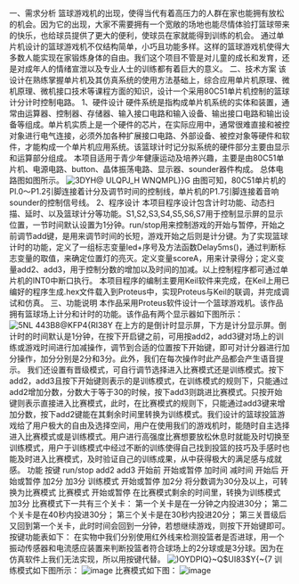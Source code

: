一、需求分析
  篮球游戏机的出现，使得当代有着高压力的人群在家也能拥有放松的机会。因为它的出现，大家不需要拥有一个宽敞的场地也能尽情体验打篮球带来的快乐，也给球员提供了更大的便利，使球员在家就能得到训练的机会。 
  通过单片机设计的篮球游戏机不仅结构简单，小巧且功能多样。这样的篮球游戏机使得大多数人能实现在家锻炼身体的自由。我们这个项目不管是对儿童的成长和发育，还是对成年人的情绪宣泄以及专业人士的训练都有着巨大的意义。
二、技术方案
  该设计在熟练掌握单片机及其仿真系统的使用方法基础上，综合应用单片机原理、微机原理、微机接口技术等课程方面的知识，设计一个采用80C51单片机控制的篮球计分计时控制电路。
1、硬件设计
  硬件系统是指构成单片机系统的实体和装置，通常由运算器、控制器、存储器、输入接口电路和输入设备、输出接口电路和输出设备等组成。单片机实质上是一个硬件的芯片，在实际应用中，通常很难直接和被控对象进行电气连接，必须外加各种扩展接口电路、外部设备、被控对象等硬件和软件，才能构成一个单片机应用系统。该篮球计时记分拟系统的硬件部分主要由显示和运算部分组成。
  本项目适用于青少年健康运动及培养兴趣，主要是由80C51单片机、电源电路、button、晶体振荡电路、显示器、sounder器件构成。
总体电路图如图所示。
![3DYH@ ULQPJ_H WNQMPL}}G](https://github.com/user-attachments/assets/6fb7b27e-63ec-4d2a-8bf0-2dd426d5e2c8)
由图可知，80C51单片机的Pl.0～P1.2引脚连接着计分及调节时间的控制线，单片机的P1.7引脚连接着音响sounder的控制信号线。
2、程序设计
  本项目程序设计包含计时功能、动态扫描、延时、以及篮球计分等功能。S1,S2,S3,S4,S5,S6,S7用于控制显示屏的显示位置，一节时间默认设置为1分钟。run/stop用来控制游戏的开始与暂停，开始之前调节add键，是用来调节时间的长短，游戏开始之后则是计分键。为了实现篮球计时的功能，定义了一组标志变量led+序号及方法函数Delay5ms()，通过判断标志变量的取值，来确定位置灯的亮灭。定义变量scoreA，用来计录得分；定义变量add2、add3，用于控制分数的增加以及时间的加减。以上控制程序都可通过单片机的INT0中断口执行。
本项目程序的编制主要用Keil软件来完成，在Keil上用已编好的程序生成.hex文件载入到Proteus中，实现Proteus与Keil的联调，并完成调试和仿真。
三、功能说明
   本作品采用Proteus软件设计一个篮球游戏机。该作品拥有篮球场上计分和计时的功能。该作品有两个显示器如下图所示：
![5NL 44`3B8@KFP4{RI3`8Y](https://github.com/user-attachments/assets/a2952c70-2747-4922-9fbc-50d03bc39e14)
在上方的是倒计时显示屏，下方是计分显示屏。倒计时的时间默认是1分钟，在按下开启键之前，可用按add2，add3键对场上的训练或游戏时间进行加减操作，调节到合适的位置按下开始键，即可对计分器进行加分操作，加分分别是2分和3分。此外，我们在每次操作时此产品都会产生语音提示。
我们还设置有晋级模式，可自行调节选择进入比赛模式还是训练模式。按下add2，add3且按下开始键则表示的是训练模式，在训练模式的规则下，只能通过add2增加分数，分数大于等于30的时候，按下add3则跳进比赛模式。只按开始键则表示直接进入比赛模式，此时，在比赛模式的规则下，只能通过add3键来增加分数，按下add2键能在其剩余时间里转换为训练模式。我们设计的篮球投篮游戏给了用户极大的自由及选择空间，用户在使用我们的游戏机时，能随时自主选择进入比赛模式或是训练模式。用户进行高强度比赛想要放松休息时就能及时切换至训练模式，用户于训练模式中经过不断的训练使得自己找到投篮的技巧及手感时也能及时进入比赛模式，及时验证自己的训练成果，从中获得极大的满足感与成就感。
   功能       按键	run/stop	add2	add3
开始前	开始或暂停	加时间	减时间
开始后	开始或暂停	加2分	加3分
训练模式	开始或暂停	加2分	将分数调为30分及以上，可转换为比赛模式
比赛模式	开始或暂停	在比赛模式剩余的时间里，转换为训练模式	加3分
比赛模式下一共有三个关卡：
第一个关卡是在一分钟之内投进30分；
第二个关卡是在40秒内投进30分；
第三个关卡是在30秒内投进20分；
第三关晋级后又回到第一个关卡，此时时间会回到一分钟，若想继续游戏，则按下开始键即可。
按键功能表如下：
在实物中我们分别使用红外线来检测投篮者是否进球，用一个振动传感器和电流感应装置来判断投篮者符合球场上的2分球或是3分球。因为在仿真软件上我们无法实现，所以用按键代替。
![)OYDPIQ}~Q$$UI8$3$Y{~{7](https://github.com/user-attachments/assets/019a4ee8-0f72-400e-812c-9b1efd00079f)
训练模式如下图所示：
![image](https://github.com/user-attachments/assets/9c81c47d-6783-4b1d-aaaa-2d61a00981b6)
比赛模式如下图：
![image](https://github.com/user-attachments/assets/c281e3f4-ba2b-47f0-86e9-703b0d700808)
